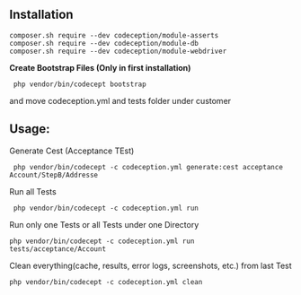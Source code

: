 ## Installation
```
composer.sh require --dev codeception/module-asserts
composer.sh require --dev codeception/module-db
composer.sh require --dev codeception/module-webdriver
```

**Create Bootstrap Files (Only in first installation)**
```
 php vendor/bin/codecept bootstrap
 ```
and move codeception.yml and tests folder under customer

## Usage:

Generate Cest (Acceptance TEst)
```
 php vendor/bin/codecept -c codeception.yml generate:cest acceptance Account/StepB/Addresse
```

Run all Tests
```
 php vendor/bin/codecept -c codeception.yml run
```

Run only one Tests or all Tests under one Directory
```
php vendor/bin/codecept -c codeception.yml run tests/acceptance/Account
```

Clean everything(cache, results, error logs, screenshots, etc.) from last Test 
```
php vendor/bin/codecept -c codeception.yml clean
```
